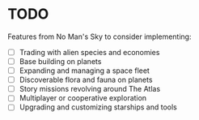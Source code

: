 # TODO

Features from No Man's Sky to consider implementing:

- [ ] Trading with alien species and economies
- [ ] Base building on planets
- [ ] Expanding and managing a space fleet
- [ ] Discoverable flora and fauna on planets
- [ ] Story missions revolving around The Atlas
- [ ] Multiplayer or cooperative exploration
- [ ] Upgrading and customizing starships and tools
